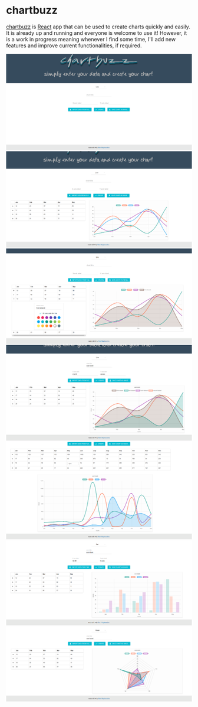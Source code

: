 chartbuzz
=========

[chartbuzz](https://manidlou.github.io/chartbuzz) is [React](https://reactjs.org/) app that can be used to create charts quickly and easily. It is already up and running and everyone is welcome to use it! However, it is a work in progress meaning whenever I find some time, I'll add new features and improve current functionalities, if required.

![screenshot0](/doc-imgs/0.png?raw=true)
![screenshot1](/doc-imgs/1.png?raw=true)
![screenshot2](/doc-imgs/2.png?raw=true)
![screenshot3](/doc-imgs/3.png?raw=true)
![screenshot4](/doc-imgs/4.png?raw=true)
![screenshot5](/doc-imgs/5.png?raw=true)
![screenshot6](/doc-imgs/6.png?raw=true)
